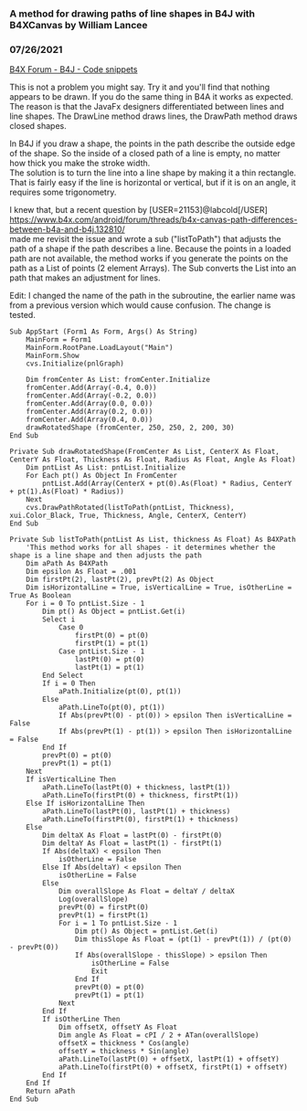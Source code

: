 ### A method for drawing paths of line shapes in B4J with B4XCanvas by William Lancee
### 07/26/2021
[B4X Forum - B4J - Code snippets](https://www.b4x.com/android/forum/threads/132874/)

This is not a problem you might say. Try it and you'll find that nothing appears to be drawn. If you do the same thing in B4A it works as expected.  
The reason is that the JavaFx designers differentiated between lines and line shapes. The DrawLine method draws lines, the DrawPath method draws closed shapes.  
  
In B4J if you draw a shape, the points in the path describe the outside edge of the shape. So the inside of a closed path of a line is empty, no matter how thick you make the stroke width.  
The solution is to turn the line into a line shape by making it a thin rectangle. That is fairly easy if the line is horizontal or vertical, but if it is on an angle, it requires some trigonometry.  
  
I knew that, but a recent question by [USER=21153]@labcold[/USER] <https://www.b4x.com/android/forum/threads/b4x-canvas-path-differences-between-b4a-and-b4j.132810/>  
made me revisit the issue and wrote a sub ("listToPath") that adjusts the path of a shape if the path describes a line. Because the points in a loaded path are not available, the method works if you generate the points on the path as a List of points (2 element Arrays). The Sub converts the List into an path that makes an adjustment for lines.  
  
Edit: I changed the name of the path in the subroutine, the earlier name was from a previous version which would cause confusion. The change is tested.  
  

```B4X
Sub AppStart (Form1 As Form, Args() As String)  
    MainForm = Form1  
    MainForm.RootPane.LoadLayout("Main")  
    MainForm.Show  
    cvs.Initialize(pnlGraph)  
     
    Dim fromCenter As List: fromCenter.Initialize  
    fromCenter.Add(Array(-0.4, 0.0))  
    fromCenter.Add(Array(-0.2, 0.0))  
    fromCenter.Add(Array(0.0, 0.0))  
    fromCenter.Add(Array(0.2, 0.0))  
    fromCenter.Add(Array(0.4, 0.0))  
    drawRotatedShape (fromCenter, 250, 250, 2, 200, 30)  
End Sub  
  
Private Sub drawRotatedShape(FromCenter As List, CenterX As Float, CenterY As Float, Thickness As Float, Radius As Float, Angle As Float)  
    Dim pntList As List: pntList.Initialize  
    For Each pt() As Object In FromCenter  
        pntList.Add(Array(CenterX + pt(0).As(Float) * Radius, CenterY + pt(1).As(Float) * Radius))  
    Next  
    cvs.DrawPathRotated(listToPath(pntList, Thickness), xui.Color_Black, True, Thickness, Angle, CenterX, CenterY)  
End Sub  
  
Private Sub listToPath(pntList As List, thickness As Float) As B4XPath  
    'This method works for all shapes - it determines whether the shape is a line shape and then adjusts the path  
    Dim aPath As B4XPath  
    Dim epsilon As Float = .001  
    Dim firstPt(2), lastPt(2), prevPt(2) As Object  
    Dim isHorizontalLine = True, isVerticalLine = True, isOtherLine = True As Boolean  
    For i = 0 To pntList.Size - 1  
        Dim pt() As Object = pntList.Get(i)  
        Select i  
            Case 0  
                firstPt(0) = pt(0)  
                firstPt(1) = pt(1)  
            Case pntList.Size - 1  
                lastPt(0) = pt(0)  
                lastPt(1) = pt(1)  
        End Select  
        If i = 0 Then  
            aPath.Initialize(pt(0), pt(1))  
        Else  
            aPath.LineTo(pt(0), pt(1))  
            If Abs(prevPt(0) - pt(0)) > epsilon Then isVerticalLine = False  
            If Abs(prevPt(1) - pt(1)) > epsilon Then isHorizontalLine = False  
        End If  
        prevPt(0) = pt(0)  
        prevPt(1) = pt(1)  
    Next  
    If isVerticalLine Then  
        aPath.LineTo(lastPt(0) + thickness, lastPt(1))  
        aPath.LineTo(firstPt(0) + thickness, firstPt(1))  
    Else If isHorizontalLine Then  
        aPath.LineTo(lastPt(0), lastPt(1) + thickness)  
        aPath.LineTo(firstPt(0), firstPt(1) + thickness)  
    Else  
        Dim deltaX As Float = lastPt(0) - firstPt(0)  
        Dim deltaY As Float = lastPt(1) - firstPt(1)  
        If Abs(deltaX) < epsilon Then  
            isOtherLine = False  
        Else If Abs(deltaY) < epsilon Then  
            isOtherLine = False  
        Else  
            Dim overallSlope As Float = deltaY / deltaX  
            Log(overallSlope)  
            prevPt(0) = firstPt(0)  
            prevPt(1) = firstPt(1)  
            For i = 1 To pntList.Size - 1  
                Dim pt() As Object = pntList.Get(i)  
                Dim thisSlope As Float = (pt(1) - prevPt(1)) / (pt(0) - prevPt(0))  
                If Abs(overallSlope - thisSlope) > epsilon Then  
                    isOtherLine = False  
                    Exit  
                End If  
                prevPt(0) = pt(0)  
                prevPt(1) = pt(1)  
            Next  
        End If  
        If isOtherLine Then  
            Dim offsetX, offsetY As Float  
            Dim angle As Float = cPI / 2 + ATan(overallSlope)  
            offsetX = thickness * Cos(angle)  
            offsetY = thickness * Sin(angle)  
            aPath.LineTo(lastPt(0) + offsetX, lastPt(1) + offsetY)  
            aPath.LineTo(firstPt(0) + offsetX, firstPt(1) + offsetY)  
        End If  
    End If  
    Return aPath  
End Sub
```